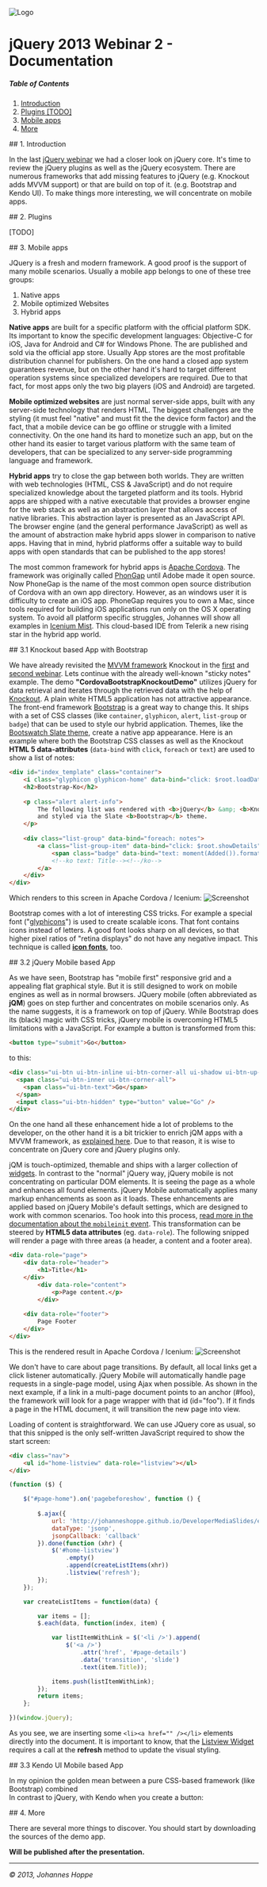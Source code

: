![Logo](https://raw.github.com/JohannesHoppe/DeveloperMediaDemo/master/Documentation/images/developer_media_logo.jpg)

# jQuery 2013 Webinar 2 - Documentation

##### Table of Contents  
1. [Introduction](#introduction) 
2. [Plugins [TODO]](#plugins)
3. [Mobile apps](#mobile)
4. [More](#more)

<a name="introduction"/>
## 1. Introduction

In the last [jQuery webinar](https://github.com/JohannesHoppe/DeveloperMediaDemo/blob/master/Documentation/05.%20jQuery%20Webinar.md) we had a closer look on jQuery core. It's time to review the jQuery plugins as well as the jQuery ecosystem. There are numerous frameworks that add missing features to jQuery (e.g. Knockout adds MVVM support) or that are build on top of it. (e.g. Bootstrap and Kendo UI). To make things more interesting, we will concentrate on mobile apps.

<a name="plugins"/>
## 2. Plugins

[TODO]


<a name="mobile"/>
## 3. Mobile apps

JQuery is a fresh and modern framework. A good proof is the support of many mobile scenarios. Usually a mobile app belongs to one of these tree groups:

1. Native apps
2. Mobile optimized Websites
3. Hybrid apps

**Native apps** are built for a specific platform with the official platform SDK. Its important to know the specific development languages: Objective-C for iOS, Java for Android and C# for Windows Phone. The are published and sold via the official app store. Usually App stores are the most profitable distribution channel for publishers. On the one hand a closed app system guarantees revenue, but on the other hand it's hard to target different operation systems since specialized developers are required. Due to that fact, for most apps only the two big players (iOS and Android) are targeted.

**Mobile optimized websites** are just normal server-side apps, built with any server-side technology that renders HTML. The biggest challenges are the styling (it must feel "native" and must fit the the device form factor) and the fact, that a mobile device can be go offline or struggle with a limited connectivity. On the one hand its hard to monetize such an app, but on the other hand its easier to target various platform with the same team of developers, that can be specialized to any server-side programming language and framework.

**Hybrid apps** try to close the gap between both worlds. They are written with web technologies (HTML, CSS & JavaScript) and do not require specialized knowledge about the targeted platform and its tools. Hybrid apps are shipped with a native executable that provides a browser engine for the web stack as well as an abstraction layer that allows access of native libraries. This abstraction layer is presented as an JavaScript API. The browser engine (and the general performance JavaScript) as well as the amount of abstraction make hybrid apps slower in comparison to native apps. Having that in mind, hybrid platforms offer a suitable way to build apps with open standards that can be published to the app stores!

The most common framework for hybrid apps is [Apache Cordova](http://en.wikipedia.org/wiki/Apache_Cordova). The framework was originally called [PhonGap](http://phonegap.com/) until Adobe made it open source. Now PhoneGap is the name of the most common open source distribution of Cordova with an own app directory. However, as an windows user it is difficulty to create an iOS app. PhoneGap requires you to own a Mac, since tools required for building iOS applications run only on the OS X operating system. To avoid all platform specific struggles, Johannes will show all examples in [Icenium Mist](http://www.icenium.com/). This cloud-based IDE from Telerik a new rising star in the hybrid app world.

<a name="knockout"/>
## 3.1 Knockout based App with Bootstrap

We have already revisited the [MVVM framework](http://addyosmani.com/resources/essentialjsdesignpatterns/book/#detailmvvm) Knockout in the [first](https://github.com/JohannesHoppe/DeveloperMediaDemo/blob/master/Documentation/01.%20Knockout%20Webinar.md) and [second webinar](https://github.com/JohannesHoppe/DeveloperMediaDemo/blob/master/Documentation/02.%20Knockout%20Webinar.md). Lets continue with the already well-known "sticky notes" example. The demo **"CordovaBootstrapKnockoutDemo"** utilizes jQuery for data retrieval and iterates through the retrieved data with the help of [Knockout](http://knockoutjs.com/). A plain white HTML5 application has not attractive appearance. The front-end framework [Bootstrap](http://getbootstrap.com/) is a great way to change this. It ships with a set of CSS classes (like `container`, `glyphicon`, `alert`, `list-group` or `badge`)  that can be used to style our hybrid application. Themes, like the [Bootswatch Slate theme](http://bootswatch.com/slate/), create a native app appearance. Here is an example where both the Bootstrap CSS classes as well as the Knockout **HTML 5 data-attributes** (`data-bind` with `click`, `foreach` or `text`) are used to show a list of notes:

```html
<div id="index_template" class="container">
    <i class="glyphicon glyphicon-home" data-bind="click: $root.loadData"></i>
    <h2>Bootstrap-Ko</h2>
    
    <p class="alert alert-info">
        The following list was rendered with <b>jQuery</b> &amp; <b>Knockout</b>
        and styled via the Slate <b>Bootstrap</b> theme.
    </p> 
    
    <div class="list-group" data-bind="foreach: notes">
        <a class="list-group-item" data-bind="click: $root.showDetails">
            <span class="badge" data-bind="text: moment(Added()).format('DD.MM.YYYY')"></span>
            <!--ko text: Title--><!--/ko-->
        </a>
    </div>
</div>
``` 

Which renders to this screen in Apache Cordova / Icenium: 
![Screenshot](https://raw.github.com/JohannesHoppe/DeveloperMediaDemo/master/Documentation/images/06_02_cordova_bootstrap_knockout.png)

Bootstrap comes with a lot of interesting CSS tricks. For example a special font ("[glyphicons](http://glyphicons.com/)") is used to create scalable icons. That font contains icons instead of letters. A good font looks sharp on all devices, so that higher pixel ratios of "retina displays" do not have any negative impact. This technique is called **[icon fonts](http://weloveiconfonts.com/)**, too.

<a name="jQM"/>
## 3.2 jQuery Mobile based App

As we have seen, Bootstrap has "mobile first" responsive grid and a appealing flat graphical style. But it is still designed to work on mobile engines as well as in normal browsers. JQuery mobile (often abbreviated as **jQM**) goes on step further and concentrates on mobile scenarios only. As the name suggests, it is a framework on top of jQuery. While Bootstrap does its (black) magic with CSS tricks, jQuery mobile is overcoming HTML5 limitations with a JavaScript. For example a button is transformed from this:

```html
<button type="submit">Go</button>
```
to this:
```html
<div class="ui-btn ui-btn-inline ui-btn-corner-all ui-shadow ui-btn-up-c">
  <span class="ui-btn-inner ui-btn-corner-all">
    <span class="ui-btn-text">Go</span>
  </span>
  <input class="ui-btn-hidden" type="button" value="Go" />
</div>
```
On the one hand all these enhancement hide a lot of problems to the developer, on the other hand it is a bit trickier to enrich jQM apps with a MVVM framework, as [explained here](http://www.scottlogic.com/blog/2013/04/08/comparing-kendoui-and-knockout-with-a-bit-of-jquerymobile-on-the-side.html#dom). Due to that reason, it is wise to concentrate on jQuery core and jQuery plugins only.

jQM is touch-optimized, themable and ships with a larger collection of [widgets](http://api.jquerymobile.com/category/widgets/). In contrast to the "normal" jQuery way, jQuery mobile is not concentrating on particular DOM elements. It is seeing the page as a whole and enhances all found elements. jQuery Mobile automatically applies many markup enhancements as soon as it loads. These enhancements are applied based on jQuery Mobile's default settings, which are designed to work with common scenarios. Too hook into this process, [read more in the documentation about the `mobileinit` event](http://api.jquerymobile.com/global-config/). This transformation can be steered by **HTML5 data attributes** (eg. `data-role`). The following snipped will render a page with three areas (a header, a content and a footer area).

```html
<div data-role="page">
	<div data-role="header">
		<h1>Title</h1>
	</div>
		<div data-role="content">
			<p>Page content.</p>
		</div>
	
	<div data-role="footer">
		Page Footer
	</div>
</div>
``` 

This is the rendered result in Apache Cordova / Icenium:
![Screenshot](https://raw.github.com/JohannesHoppe/DeveloperMediaDemo/master/Documentation/images/06_03_cordova_jQueryMobile.png)

We don't have to care about page transitions. By default, all local links get a click listener automatically. jQuery Mobile will automatically handle page requests in a single-page model, using Ajax when possible. As shown in the next example, if a link in a multi-page document points to an anchor (#foo), the framework will look for a page wrapper with that id (id="foo"). If it finds a page in the HTML document, it will transition the new page into view. 

Loading of content is straightforward. We can use JQuery core as usual, so that this snipped is the only self-written JavaScript required to show the start screen:
```html
<div class="nav">
    <ul id="home-listview" data-role="listview"></ul>
</div>
```

```js
(function ($) {

    $("#page-home").on('pagebeforeshow', function () {
        
        $.ajax({
            url: 'http://johanneshoppe.github.io/DeveloperMediaSlides/examples/webinarp.json',
            dataType: 'jsonp',
            jsonpCallback: 'callback'
        }).done(function (xhr) {
            $('#home-listview')
                .empty()
                .append(createListItems(xhr))
                .listview('refresh');
        });
    });

    var createListItems = function(data) {

        var items = [];
        $.each(data, function(index, item) {

            var listItemWithLink = $('<li />').append(
                $('<a />')
                    .attr('href', '#page-details')
                    .data('transition', 'slide')
                    .text(item.Title));

            items.push(listItemWithLink);
        });
        return items;
    };

})(window.jQuery);
```

As you see, we are inserting some `<li><a href="" /></li>` elements directly into the document. It is important to know, that the [Listview Widget](http://api.jquerymobile.com/listview/) requires a call at the **refresh** method to update the visual styling.


<a name="kendoUI"/>
## 3.3 Kendo UI Mobile based App

In my opinion the golden mean between a pure CSS-based framework (like Bootstrap) combined    
In contrast to jQuery, with Kendo when you create a button:



<a name="more"/>
## 4. More 

There are several more things to discover.
You should start by downloading the sources of the demo app.  

**Will be published after the presentation.**
<!--
&nbsp;&nbsp; __[&raquo; Download Demo-Code (.zip)](http://dl.bintray.com/johanneshoppe/DeveloperMediaDemo/DeveloperMediaWebinar_ASPNET_Web_API_Teil2.zip?direct)__
-->


<hr>

_&copy; 2013, Johannes Hoppe_